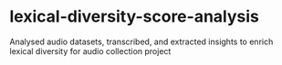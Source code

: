 # lexical-diversity-score-analysis
Analysed audio datasets, transcribed, and extracted insights to enrich lexical diversity for audio collection project 
